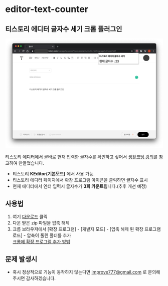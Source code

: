 # editor-text-counter

## 티스토리 에디터 글자수 세기 크롬 플러그인

![screenshot](./static/screenshot.png)

티스토리 에디터에서 곧바로 현재 입력한 글자수를 확인하고 싶어서 [생활코딩 강의](https://opentutorials.org/module/2503/14051)를 참고하여 만들었습니다.

- 티스토리 **KEditor(기본모드)** 에서 사용 가능.
- 티스토리 에디터 페이지에서 확장 프로그램 아이콘을 클릭하면 글자수 표시
- 현재 에디터에서 엔터 입력시 글자수가 **3회 카운트**됩니다.(추후 개선 예정)

## 사용법
1. 여기 [다운로드](https://github.com/improve777/editor-text-counter/releases/download/v1.0/editor-text-counter-v1.0.zip) 클릭
3. 다운 받은 zip 파일을 압축 해제
4. 크롬 브라우저에서 [확장 프로그램] - [개발자 모드] - [압축 해제 된 확장 프로그램 로드] - 압축이 풀린 폴더를 추가  
[크롬에 확장 프로그램 추가 방법](https://sunstar2.tistory.com/1676)

## 문제 발생시
- 혹시 정상적으로 기능이 동작하지 않는다면 improve777@gmail.com 로 문의해주시면 감사하겠습니다.